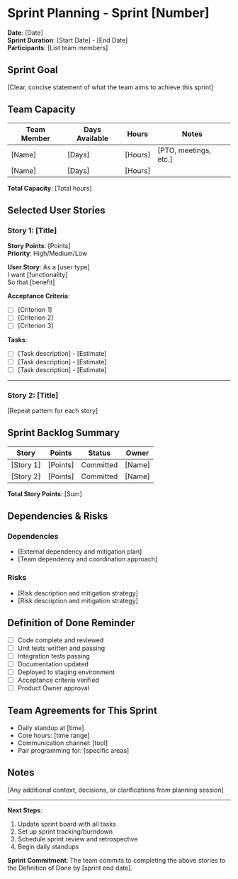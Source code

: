 # Sprint Planning - Sprint [Number]

**Date**: [Date]\
**Sprint Duration**: [Start Date] - [End Date]\
**Participants**: [List team members]

## Sprint Goal

[Clear, concise statement of what the team aims to achieve this sprint]

## Team Capacity

| Team Member | Days Available | Hours   | Notes                 |
| ----------- | -------------- | ------- | --------------------- |
| [Name]      | [Days]         | [Hours] | [PTO, meetings, etc.] |
| [Name]      | [Days]         | [Hours] |                       |

**Total Capacity**: [Total hours]

## Selected User Stories

### Story 1: [Title]

**Story Points**: [Points]\
**Priority**: High/Medium/Low

**User Story**: As a [user type]\
I want [functionality]\
So that [benefit]

**Acceptance Criteria**:

- [ ] [Criterion 1]
- [ ] [Criterion 2]
- [ ] [Criterion 3]

**Tasks**:

- [ ] [Task description] - [Estimate]
- [ ] [Task description] - [Estimate]
- [ ] [Task description] - [Estimate]

---

### Story 2: [Title]

[Repeat pattern for each story]

## Sprint Backlog Summary

| Story     | Points   | Status    | Owner  |
| --------- | -------- | --------- | ------ |
| [Story 1] | [Points] | Committed | [Name] |
| [Story 2] | [Points] | Committed | [Name] |

**Total Story Points**: [Sum]

## Dependencies & Risks

### Dependencies

- [External dependency and mitigation plan]
- [Team dependency and coordination approach]

### Risks

- [Risk description and mitigation strategy]
- [Risk description and mitigation strategy]

## Definition of Done Reminder

- [ ] Code complete and reviewed
- [ ] Unit tests written and passing
- [ ] Integration tests passing
- [ ] Documentation updated
- [ ] Deployed to staging environment
- [ ] Acceptance criteria verified
- [ ] Product Owner approval

## Team Agreements for This Sprint

- Daily standup at [time]
- Core hours: [time range]
- Communication channel: [tool]
- Pair programming for: [specific areas]

## Notes

[Any additional context, decisions, or clarifications from planning session]

---

**Next Steps**:

1. Update sprint board with all tasks
2. Set up sprint tracking/burndown
3. Schedule sprint review and retrospective
4. Begin daily standups

**Sprint Commitment**: The team commits to completing the above stories to the Definition of Done by
[sprint end date].
